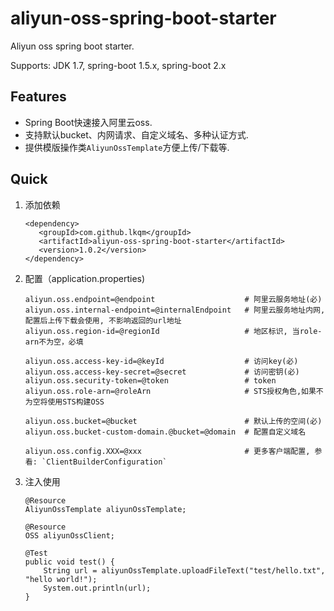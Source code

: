 # aliyun-oss-spring-boot-starter

Aliyun oss spring boot starter.

Supports: JDK 1.7, spring-boot 1.5.x, spring-boot 2.x

## Features
- Spring Boot快速接入阿里云oss.
- 支持默认bucket、内网请求、自定义域名、多种认证方式.
- 提供模版操作类`AliyunOssTemplate`方便上传/下载等.


## Quick
1. 添加依赖
    ```
   <dependency>
       <groupId>com.github.lkqm</groupId>
       <artifactId>aliyun-oss-spring-boot-starter</artifactId>
       <version>1.0.2</version>
   </dependency>
    ```

2. 配置（application.properties)
    ```
   aliyun.oss.endpoint=@endpoint                    # 阿里云服务地址(必)
   aliyun.oss.internal-endpoint=@internalEndpoint   # 阿里云服务地址内网, 配置后上传下载会使用, 不影响返回的url地址
   aliyun.oss.region-id=@regionId                   # 地区标识, 当role-arn不为空，必填
   
   aliyun.oss.access-key-id=@keyId                  # 访问key(必)
   aliyun.oss.access-key-secret=@secret             # 访问密钥(必)
   aliyun.oss.security-token=@token                 # token
   aliyun.oss.role-arn=@roleArn                     # STS授权角色,如果不为空将使用STS构建OSS
   
   aliyun.oss.bucket=@bucket                        # 默认上传的空间(必)
   aliyun.oss.bucket-custom-domain.@bucket=@domain  # 配置自定义域名
   
   aliyun.oss.config.XXX=@xxx                       # 更多客户端配置, 参看: `ClientBuilderConfiguration`
   ```

3. 注入使用
    ```
    @Resource
    AliyunOssTemplate aliyunOssTemplate;
   
    @Resource
    OSS aliyunOssClient;

    @Test
    public void test() {
        String url = aliyunOssTemplate.uploadFileText("test/hello.txt", "hello world!");
        System.out.println(url);
    }
    ```